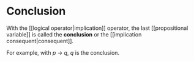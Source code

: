 # Conclusion
With the [[logical operator|implication]] operator, the last [[propositional variable]] is called the **conclusion** or the [[implication consequent|consequent]].

For example, with *p* $\rightarrow$ *q*, *q* is the conclusion.